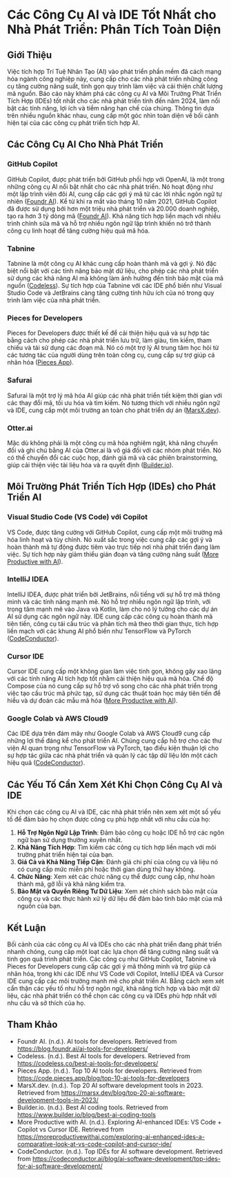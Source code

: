 # Các Công Cụ AI và IDE Tốt Nhất cho Nhà Phát Triển: Phân Tích Toàn Diện

## Giới Thiệu

Việc tích hợp Trí Tuệ Nhân Tạo (AI) vào phát triển phần mềm đã cách mạng hóa ngành công nghiệp này, cung cấp cho các nhà phát triển những công cụ tăng cường năng suất, tinh gọn quy trình làm việc và cải thiện chất lượng mã nguồn. Báo cáo này khám phá các công cụ AI và Môi Trường Phát Triển Tích Hợp (IDEs) tốt nhất cho các nhà phát triển tính đến năm 2024, làm nổi bật các tính năng, lợi ích và tiềm năng hạn chế của chúng. Thông tin dựa trên nhiều nguồn khác nhau, cung cấp một góc nhìn toàn diện về bối cảnh hiện tại của các công cụ phát triển tích hợp AI.

## Các Công Cụ AI Cho Nhà Phát Triển

### GitHub Copilot

GitHub Copilot, được phát triển bởi GitHub phối hợp với OpenAI, là một trong những công cụ AI nổi bật nhất cho các nhà phát triển. Nó hoạt động như một lập trình viên đôi AI, cung cấp các gợi ý mã từ các lời nhắc ngôn ngữ tự nhiên ([Foundr AI](https://blog.foundr.ai/ai-tools-for-developers/)). Kể từ khi ra mắt vào tháng 10 năm 2021, GitHub Copilot đã được sử dụng bởi hơn một triệu nhà phát triển và 20.000 doanh nghiệp, tạo ra hơn 3 tỷ dòng mã ([Foundr AI](https://blog.foundr.ai/ai-tools-for-developers/)). Khả năng tích hợp liền mạch với nhiều trình chỉnh sửa mã và hỗ trợ nhiều ngôn ngữ lập trình khiến nó trở thành công cụ linh hoạt để tăng cường hiệu quả mã hóa.

### Tabnine

Tabnine là một công cụ AI khác cung cấp hoàn thành mã và gợi ý. Nó đặc biệt nổi bật với các tính năng bảo mật dữ liệu, cho phép các nhà phát triển sử dụng các khả năng AI mà không làm ảnh hưởng đến tính bảo mật của mã nguồn ([Codeless](https://codeless.co/best-ai-tools-for-developers/)). Sự tích hợp của Tabnine với các IDE phổ biến như Visual Studio Code và JetBrains càng tăng cường tính hữu ích của nó trong quy trình làm việc của nhà phát triển.

### Pieces for Developers

Pieces for Developers được thiết kế để cải thiện hiệu quả và sự hợp tác bằng cách cho phép các nhà phát triển lưu trữ, làm giàu, tìm kiếm, tham chiếu và tái sử dụng các đoạn mã. Nó có một trợ lý AI trung tâm học hỏi từ các tương tác của người dùng trên toàn công cụ, cung cấp sự trợ giúp cá nhân hóa ([Pieces App](https://code.pieces.app/blog/top-10-ai-tools-for-developers)).

### Safurai

Safurai là một trợ lý mã hóa AI giúp các nhà phát triển tiết kiệm thời gian với các thay đổi mã, tối ưu hóa và tìm kiếm. Nó tương thích với nhiều ngôn ngữ và IDE, cung cấp một môi trường an toàn cho phát triển dự án ([MarsX.dev](https://marsx.dev/blog/top-20-ai-software-development-tools-in-2023/)).

### Otter.ai

Mặc dù không phải là một công cụ mã hóa nghiêm ngặt, khả năng chuyển đổi và ghi chú bằng AI của Otter.ai là vô giá đối với các nhóm phát triển. Nó có thể chuyển đổi các cuộc họp, đánh giá mã và các phiên brainstorming, giúp cải thiện việc tài liệu hóa và ra quyết định ([Builder.io](https://www.builder.io/blog/best-ai-coding-tools)).

## Môi Trường Phát Triển Tích Hợp (IDEs) cho Phát Triển AI

### Visual Studio Code (VS Code) với Copilot

VS Code, được tăng cường với GitHub Copilot, cung cấp một môi trường mã hóa linh hoạt và tùy chỉnh. Nó xuất sắc trong việc cung cấp các gợi ý và hoàn thành mã tự động được tiêm vào trực tiếp nơi nhà phát triển đang làm việc. Sự tích hợp này giảm thiểu gián đoạn và tăng cường năng suất ([More Productive with AI](https://moreproductivewithai.com/exploring-ai-enhanced-ides-a-comparative-look-at-vs-code-copilot-and-cursor-ide/)).

### IntelliJ IDEA

IntelliJ IDEA, được phát triển bởi JetBrains, nổi tiếng với sự hỗ trợ mã thông minh và các tính năng mạnh mẽ. Nó hỗ trợ nhiều ngôn ngữ lập trình, với trọng tâm mạnh mẽ vào Java và Kotlin, làm cho nó lý tưởng cho các dự án AI sử dụng các ngôn ngữ này. IDE cung cấp các công cụ hoàn thành mã tiên tiến, công cụ tái cấu trúc và phân tích mã theo thời gian thực, tích hợp liền mạch với các khung AI phổ biến như TensorFlow và PyTorch ([CodeConductor](https://codeconductor.ai/blog/ai-software-development/top-ides-for-ai-software-development/)).

### Cursor IDE

Cursor IDE cung cấp một không gian làm việc tinh gọn, không gây xao lãng với các tính năng AI tích hợp tốt nhằm cải thiện hiệu quả mã hóa. Chế độ Compose của nó cung cấp sự hỗ trợ vô song cho các nhà phát triển trong việc tạo cấu trúc mã phức tạp, sử dụng các thuật toán học máy tiên tiến để hiểu và dự đoán các mẫu mã hóa ([More Productive with AI](https://moreproductivewithai.com/exploring-ai-enhanced-ides-a-comparative-look-at-vs-code-copilot-and-cursor-ide/)).

### Google Colab và AWS Cloud9

Các IDE dựa trên đám mây như Google Colab và AWS Cloud9 cung cấp những lợi thế đáng kể cho phát triển AI. Chúng cung cấp hỗ trợ cho các thư viện AI quan trọng như TensorFlow và PyTorch, tạo điều kiện thuận lợi cho sự hợp tác giữa các nhà phát triển và quản lý các tập dữ liệu lớn một cách hiệu quả ([CodeConductor](https://codeconductor.ai/blog/ai-software-development/top-ides-for-ai-software-development/)).

## Các Yếu Tố Cần Xem Xét Khi Chọn Công Cụ AI và IDE

Khi chọn các công cụ AI và IDE, các nhà phát triển nên xem xét một số yếu tố để đảm bảo họ chọn được công cụ phù hợp nhất với nhu cầu của họ:

1. **Hỗ Trợ Ngôn Ngữ Lập Trình**: Đảm bảo công cụ hoặc IDE hỗ trợ các ngôn ngữ bạn sử dụng thường xuyên nhất.
2. **Khả Năng Tích Hợp**: Tìm kiếm các công cụ tích hợp liền mạch với môi trường phát triển hiện tại của bạn.
3. **Giá Cả và Khả Năng Tiếp Cận**: Đánh giá chi phí của công cụ và liệu nó có cung cấp mức miễn phí hoặc thời gian dùng thử hay không.
4. **Chức Năng**: Xem xét các chức năng cụ thể được cung cấp, như hoàn thành mã, gỡ lỗi và khả năng kiểm tra.
5. **Bảo Mật và Quyền Riêng Tư Dữ Liệu**: Xem xét chính sách bảo mật của công cụ và các thực hành xử lý dữ liệu để đảm bảo tính bảo mật của mã nguồn của bạn.

## Kết Luận

Bối cảnh của các công cụ AI và IDEs cho các nhà phát triển đang phát triển nhanh chóng, cung cấp một loạt các lựa chọn để tăng cường năng suất và tinh gọn quá trình phát triển. Các công cụ như GitHub Copilot, Tabnine và Pieces for Developers cung cấp các gợi ý mã thông minh và trợ giúp cá nhân hóa, trong khi các IDE như VS Code với Copilot, IntelliJ IDEA và Cursor IDE cung cấp các môi trường mạnh mẽ cho phát triển AI. Bằng cách xem xét cẩn thận các yếu tố như hỗ trợ ngôn ngữ, khả năng tích hợp và bảo mật dữ liệu, các nhà phát triển có thể chọn các công cụ và IDEs phù hợp nhất với nhu cầu và sở thích của họ.

## Tham Khảo

- Foundr AI. (n.d.). AI tools for developers. Retrieved from https://blog.foundr.ai/ai-tools-for-developers/
- Codeless. (n.d.). Best AI tools for developers. Retrieved from https://codeless.co/best-ai-tools-for-developers/
- Pieces App. (n.d.). Top 10 AI tools for developers. Retrieved from https://code.pieces.app/blog/top-10-ai-tools-for-developers
- MarsX.dev. (n.d.). Top 20 AI software development tools in 2023. Retrieved from https://marsx.dev/blog/top-20-ai-software-development-tools-in-2023/
- Builder.io. (n.d.). Best AI coding tools. Retrieved from https://www.builder.io/blog/best-ai-coding-tools
- More Productive with AI. (n.d.). Exploring AI-enhanced IDEs: VS Code + Copilot vs Cursor IDE. Retrieved from https://moreproductivewithai.com/exploring-ai-enhanced-ides-a-comparative-look-at-vs-code-copilot-and-cursor-ide/
- CodeConductor. (n.d.). Top IDEs for AI software development. Retrieved from https://codeconductor.ai/blog/ai-software-development/top-ides-for-ai-software-development/

